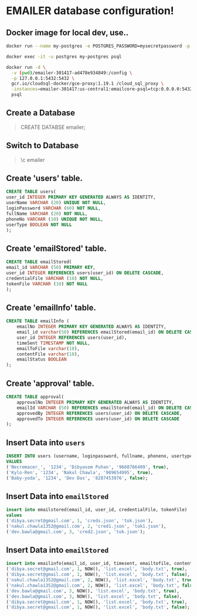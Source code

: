 # EMAILER database configuration!

## Docker image for local dev, use..

```bash
docker run --name my-postgres -e POSTGRES_PASSWORD=mysecretpassword -p 5432:5432 -d --rm postgres:13.0

docker exec -it -u postgres my-postgres psql

docker run -d \
  -v (pwd)/emailer-301417-ad478e934849:/config \
  -p 127.0.0.1:5432:5432 \
  gcr.io/cloudsql-docker/gce-proxy:1.19.1 /cloud_sql_proxy \
  -instances=emailer-301417:us-central1:emailcore-psql=tcp:0.0.0.0:5432 -credential_file=/config \
  psql
```

## Create a Database

> CREATE DATABSE emailer;

## Switch to Database

> \c emailer

## Create 'users' table.

```sql
CREATE TABLE users(
user_id INTEGER PRIMARY KEY GENERATED ALWAYS AS IDENTITY,
userName VARCHAR (20) UNIQUE NOT NULL,
loginPassword VARCHAR (60) NOT NULL,
fullName VARCHAR (20) NOT NULL,
phoneNo VARCHAR (10) UNIQUE NOT NULL,
userType BOOLEAN NOT NULL
);
```

## Create 'emailStored' table.

```sql
CREATE TABLE emailStored(
email_id VARCHAR (50) PRIMARY KEY,
user_id INTEGER REFERENCES users(user_id) ON DELETE CASCADE,
credentialFile VARCHAR (10) NOT NULL,
tokenFile VARCHAR (10) NOT NULL
);
```

## Create 'emailInfo' table.

```sql
CREATE TABLE emailInfo (
    emailNo INTEGER PRIMARY KEY GENERATED ALWAYS AS IDENTITY,
    email_id varchar(50) REFERENCES emailStored(email_id) ON DELETE CASCADE,
    user_id INTEGER REFERENCES users(user_id),
    timeSent TIMESTAMP NOT NULL,
    emailToFile varchar(10),
    contentFile varchar(10),
    emailStatus BOOLEAN
);
```

## Create 'approval' table.

```sql
CREATE TABLE approval(
    approvalNo INTEGER PRIMARY KEY GENERATED ALWAYS AS IDENTITY,
    emailId VARCHAR (50) REFERENCES emailStored(email_id) ON DELETE CASCADE,
    approvedBy INTEGER REFERENCES users(user_id) ON DELETE CASCADE,
    approvedTo INTEGER REFERENCES users(user_id) ON DELETE CASCADE
);
```

## Insert Data into `users`

```sql
INSERT INTO users (username, loginpassword, fullname, phoneno, usertype)
VALUES
('Necromacer_', '1234', 'Dibyasom Puhan', '9668766409', true),
('Kylo-Ren', '1234', 'Nakul Chawla', '989654995', true),
('Baby-yoda', '1234', 'Dev Das', '8287453976', false);
```

## Insert Data into `emailStored`

```sql
insert into emailstored(email_id, user_id, credentialFile, tokenFile)
values
('dibya.secret@gmail.com', 1, 'creds.json', 'tok.json'),
('nakul.chawla1352@gmail.com', 2, 'cred1.json', 'tok1.json'),
('dev.bawla@gmail.com', 3, 'cred2.json', 'tok.json');
```

## Insert Data into `emailStored`

```sql
insert into emailinfo(email_id, user_id, timesent, emailtofile, contentfile, emailstatus) values
('dibya.secret@gmail.com', 1, NOW(), 'list.excel', 'body.txt', true),
('dibya.secret@gmail.com', 1, NOW(), 'list.excel', 'body.txt', false),
('nakul.chawla1352@gmail.com', 2, NOW(), 'list.excel', 'body.txt', true),
('nakul.chawla1352@gmail.com', 2, NOW(), 'list.excel', 'body.txt', false),
('dev.bawla@gmail.com', 3, NOW(), 'list.excel', 'body.txt', true),
('dev.bawla@gmail.com', 3, NOW(), 'list.excel', 'body.txt', false),
('dibya.secret@gmail.com', 1, NOW(), 'list.excel', 'body.txt', true),
('dibya.secret@gmail.com', 1, NOW(), 'list.excel', 'body.txt', false);
```
